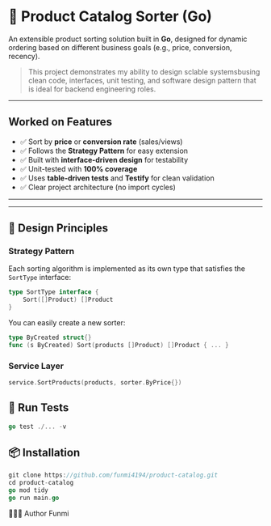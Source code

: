# 🛒 Product Catalog Sorter (Go)

An extensible product sorting solution built in **Go**, designed for dynamic ordering based on different business goals (e.g., price, conversion, recency).

> This project demonstrates my ability to design sclable systemsbusing clean code, interfaces, unit testing, and software design pattern that is ideal for backend engineering roles.

---

## Worked on Features

- ✅ Sort by **price** or **conversion rate** (sales/views)
- ✅ Follows the **Strategy Pattern** for easy extension
- ✅ Built with **interface-driven design** for testability
- ✅ Unit-tested with **100% coverage**
- ✅ Uses **table-driven tests** and **Testify** for clean validation
- ✅ Clear project architecture (no import cycles)

---


---

## 🧠 Design Principles

### Strategy Pattern

Each sorting algorithm is implemented as its own type that satisfies the `SortType` interface:

```go
type SortType interface {
    Sort([]Product) []Product
}
```

You can easily create a new sorter:

```go
type ByCreated struct{}
func (s ByCreated) Sort(products []Product) []Product { ... }
```


### Service Layer
```go
service.SortProducts(products, sorter.ByPrice{})
```

## 🧪 Run Tests
```go
go test ./... -v
```


## 📦 Installation
```go
git clone https://github.com/funmi4194/product-catalog.git
cd product-catalog
go mod tidy
go run main.go
```


🙋🏽‍♂️ Author
Funmi